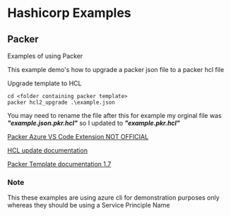 # Hashicorp Examples


## Packer
Examples of using Packer 

This example demo's how to upgrade a packer json file to a packer hcl file 

Upgrade template to HCL

    cd <folder containing packer template>
    packer hcl2_upgrade .\example.json

You may need to rename the file after this for example my orginal file was ***"example.json.pkr.hcl"*** so I updated to ***"example.pkr.hcl"***

[Packer Azure VS Code Extension NOT OFFICIAL](https://marketplace.visualstudio.com/items?itemName=4ops.packer&ssr=false#overview)

[HCL update documentation](https://www.packer.io/docs/commands/hcl2_upgrade)

[Packer Template documentation 1.7](https://www.packer.io/guides/1.7-template-upgrade)

### Note 
This these examples are using azure cli for demonstration purposes only whereas they should be using a Service Principle Name